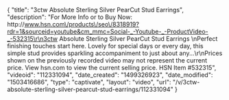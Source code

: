 {
    "title": "3ctw Absolute Sterling Silver PearCut Stud Earrings",
    "description": "For More Info or to Buy Now: http:\/\/www.hsn.com\/products\/seo\/8318919?rdr=1&sourceid=youtube&cm_mmc=Social-_-Youtube-_-ProductVideo-_-532315\r\n3ctw Absolute Sterling Silver PearCut Stud Earrings \nPerfect finishing touches start here. Lovely for special days or every day, this simple stud provides sparkling accompaniment to just about any...\r\nPrices shown on the previously recorded video may not represent the current price.  View hsn.com to view the current selling price. HSN Item #532315",
    "videoid": "112331094",
    "date_created": "1499326923",
    "date_modified": "1503416686",
    "type": "captivate",
    "layout": "video",
    "url": "\/v\/3ctw-absolute-sterling-silver-pearcut-stud-earrings\/112331094"
}